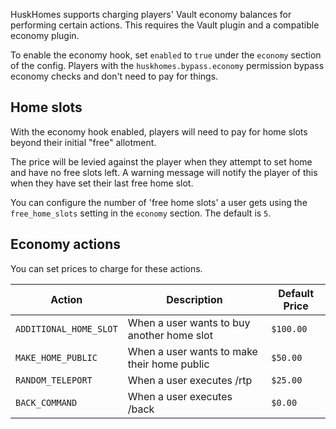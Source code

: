 HuskHomes supports charging players' Vault economy balances for performing certain actions. This requires the Vault plugin and a compatible economy plugin.

To enable the economy hook, set `enabled` to `true` under the `economy` section of the config. Players with the `huskhomes.bypass.economy` permission bypass economy checks and don't need to pay for things.

## Home slots
With the economy hook enabled, players will need to pay for home slots beyond their initial "free" allotment.

The price will be levied against the player when they attempt to set home and have no free slots left. A warning message will notify the player of this when they have set their last free home slot.

You can configure the number of 'free home slots' a user gets using the `free_home_slots` setting in the `economy` section. The default is `5`.

## Economy actions
You can set prices to charge for these actions.

| Action                 | Description                                 | Default Price |
|------------------------|---------------------------------------------|---------------|
| `ADDITIONAL_HOME_SLOT` | When a user wants to buy another home slot  | `$100.00`     |
| `MAKE_HOME_PUBLIC`     | When a user wants to make their home public | `$50.00`      |
| `RANDOM_TELEPORT`      | When a user executes /rtp                   | `$25.00`      |
| `BACK_COMMAND`         | When a user executes /back                  | `$0.00`       |